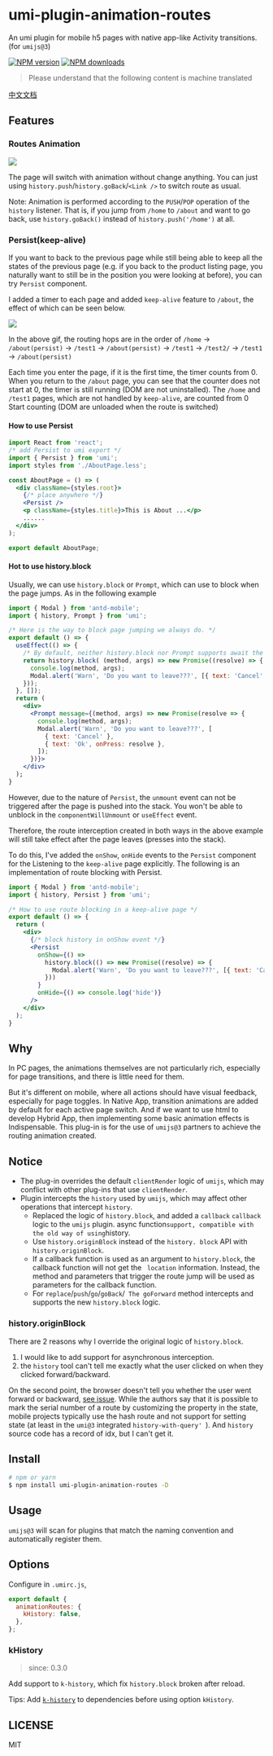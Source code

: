# umi-plugin-animation-routes

An umi plugin for mobile h5 pages with native app-like Activity transitions. (for `umijs@3`)

[![NPM version](https://img.shields.io/npm/v/umi-plugin-animation-routes.svg?style=flat)](https://npmjs.org/package/umi-plugin-animation-routes)
[![NPM downloads](http://img.shields.io/npm/dm/umi-plugin-animation-routes.svg?style=flat)](https://npmjs.org/package/umi-plugin-animation-routes)

> Please understand that the following content is machine translated

[中文文档](./README.zh-CN.md)

## Features

### Routes Animation

<p><img src="./assets/animation-routes-1.gif" /></p>

The page will switch with animation without change anything. You can just using `history.push`/`history.goBack`/`<Link />` to switch route as usual.

Note: Animation is performed according to the `PUSH`/`POP` operation of the `history` listener. That is, if you jump from `/home` to `/about` and want to go back, use `history.goBack()` instead of `history.push('/home')` at all.

### Persist(keep-alive)

If you want to back to the previous page while still being able to keep all the states of the previous page (e.g. if you back to the product listing page, you naturally want to still be in the position you were looking at before), you can try `Persist` component.

I added a timer to each page and added `keep-alive` feature to `/about`, the effect of which can be seen below.

<p><img src="./assets/animation-routes-2.gif" /></p>

In the above gif, the routing hops are in the order of `/home` → `/about(persist)` → `/test1` → `/about(persist)` → `/test1` → `/test2/` → `/test1` → `/about(persist)`

Each time you enter the page, if it is the first time, the timer counts from 0. When you return to the `/about` page, you can see that the counter does not start at 0, the timer is still running (DOM are not uninstalled). The `/home` and `/test1` pages, which are not handled by `keep-alive`, are counted from 0 Start counting (DOM are unloaded when the route is switched)

#### How to use Persist

```jsx
import React from 'react';
/* add Persist to umi export */
import { Persist } from 'umi';
import styles from './AboutPage.less';

const AboutPage = () => (
  <div className={styles.root}>
    {/* place anywhere */}
    <Persist />
    <p className={styles.title}>This is About ...</p>
    ......
  </div>
);

export default AboutPage;
```

#### Hot to use history.block

Usually, we can use `history.block` or `Prompt`, which can use to block when the page jumps. As in the following example

```jsx
import { Modal } from 'antd-mobile';
import { history, Prompt } from 'umi';

/* Here is the way to block page jumping we always do. */
export default () => {
  useEffect(() => {
    /* By default, neither history.block nor Prompt supports await the Promise, but we can. */
    return history.block( (method, args) => new Promise((resolve) => {
      console.log(method, args);
      Modal.alert('Warn', 'Do you want to leave???', [{ text: 'Cancel' }, { text: 'Ok', onPress: resolve }]);
    }));
  }, []);
  return (
    <div>
      <Prompt message={(method, args) => new Promise(resolve => {
        console.log(method, args);
        Modal.alert('Warn', 'Do you want to leave???', [
          { text: 'Cancel' },
          { text: 'Ok', onPress: resolve },
        ]);
      })}>
    </div>
  );
}
```

However, due to the nature of `Persist`, the `unmount` event can not be triggered after the page is pushed into the stack. You won't be able to unblock in the `componentWillUnmount` or `useEffect` event.

Therefore, the route interception created in both ways in the above example will still take effect after the page leaves (presses into the stack).

To do this, I've added the `onShow`, `onHide` events to the `Persist` component for the Listening to the `keep-alive` page explicitly. The following is an implementation of route blocking with Persist.

```jsx
import { Modal } from 'antd-mobile';
import { history, Persist } from 'umi';

/* How to use route blocking in a keep-alive page */
export default () => {
  return (
    <div>
      {/* block history in onShow event */}
      <Persist
        onShow={() =>
          history.block(() => new Promise((resolve) => {
            Modal.alert('Warn', 'Do you want to leave???', [{ text: 'Cancel' }, { text: 'Ok', onPress: resolve }]);
          }))
        }
        onHide={() => console.log('hide')}
      />
    </div>
  );
}
```

## Why

In PC pages, the animations themselves are not particularly rich, especially for page transitions, and there is little need for them.

But it's different on mobile, where all actions should have visual feedback, especially for page toggles. In Native App, transition animations are added by default for each active page switch. And if we want to use html to develop Hybrid App, then implementing some basic animation effects is Indispensable. This plug-in is for the use of `umijs@3` partners to achieve the routing animation created.

## Notice

- The plug-in overrides the default `clientRender` logic of `umijs`, which may conflict with other plug-ins that use `clientRender`.
- Plugin intercepts the `history` used by `umijs`, which may affect other operations that intercept `history`.
  - Replaced the logic of `history.block`, and added a `callback` `callback` logic to the `umijs` plugin. async function` support, compatible with the old way of using `history.
  - Use `history.originBlock` instead of the `history. block` API with `history.originBlock`.
  - If a callback function is used as an argument to `history.block`, the callback function will not get the ` location` information. Instead, the method and parameters that trigger the route jump will be used as parameters for the callback function.
  - For `replace`/`push`/`go`/`goBack`/` The goForward` method intercepts and supports the new `history.block` logic.

### history.originBlock

There are 2 reasons why I override the original logic of `history.block`.

1. I would like to add support for asynchronous interception.
2. the `history` tool can't tell me exactly what the user clicked on when they clicked forward/backward.

On the second point, the browser doesn't tell you whether the user went forward or backward, [see issue](https://github.com/ReactTraining/history/issues/676). While the authors say that it is possible to mark the serial number of a route by customizing the property in the state, mobile projects typically use the hash route and not support for setting state (at least in the `umi@3` integrated `history-with-query' `). And `history` source code has a record of idx, but I can't get it.

## Install

```bash
# npm or yarn
$ npm install umi-plugin-animation-routes -D
```

## Usage

`umijs@3` will scan for plugins that match the naming convention and automatically register them.

## Options

Configure in `.umirc.js`,

```js
export default {
  animationRoutes: {
    kHistory: false,
  },
};
```

### kHistory

> since: 0.3.0

Add support to `k-history`, which fix `history.block` broken after reload.

Tips: Add [`k-history`](https://www.npmjs.com/package/k-history) to dependencies before using option `kHistory`.

## LICENSE

MIT
